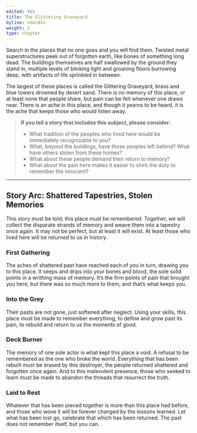 ```yaml
---
edited: Yes
title: The Glittering Graveyard
byline: noordin
weight: 2
type: chapter
---
```


Search in the places that no one goes and you will find them. Twisted metal superstructures peek out of forgotten earth, like bones of something long dead. The buildings themselves are half swallowed by the ground they stand in, multiple levels of blinking light and groaning floors burrowing deep, with artifacts of life sprinkled in between.

The largest of these places is called the Glittering Graveyard, brass and blue towers drowned by desert sand. There is no memory of this place, or at least none that people share, but pain can be felt whenever one draws near. There is an ache in this place, and though it yearns to be heard, it is the ache that keeps those who would listen away.

> **If you tell a story that includes this subject, please consider:**
> - What tradition of the peoples who lived here would be immediately recognizable to you?
> - What, beyond the buildings, have those peoples left behind? What have others stolen from these homes?
> - What about these people demand their return to memory?
> - What about the pain here makes it easier to shirk the duty to remember the innocent?

***

## Story Arc: Shattered Tapestries, Stolen Memories
This story must be told; this place must be remembered. Together, we will collect the disparate strands of memory and weave them into a tapestry once again. It may not be perfect, but at least it will exist. At least those who lived here will be returned to us in history.

### First Gathering
The aches of shattered past have reached each of you in turn, drawing you to this place. It seeps and drips into your bones and blood, the sole solid points in a writhing mass of memory. It’s the firm points of pain that brought you here, but there was so much more to them, and that’s what keeps you.

### Into the Grey
Their pasts are not gone, just softened after neglect. Using your skills, this place must be made to remember everything, to define and grow past its pain, to rebuild and return to us the moments of good.

### Deck Burner
The memory of one sole actor is what kept this place a void. A refusal to be remembered as the one who broke the world. Everything that has been rebuilt must be erased by this destroyer, the people returned shattered and forgotten once again. And to this malevolent presence, those who seeked to learn must be made to abandon the threads that resurrect the truth.

### Laid to Rest
Whatever that has been pieced together is more than this place had before, and those who wove it will be forever changed by the lessons learned. Let what has been lost go, celebrate that which has been returned. The past does not remember itself, but you can.
